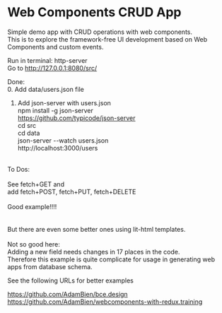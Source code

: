# Web Components CRUD App

Simple demo app with CRUD operations with web components.<br>
This is to explore the framework-free UI development based on Web Components and custom events.<br>

Run in terminal: http-server<br>
Go to http://127.0.0.1:8080/src/<br>

Done:<br>
0. Add data/users.json file<br>
1. Add json-server with users.json<br>
npm install -g json-server<br>
https://github.com/typicode/json-server<br>
cd src <br>
cd data <br>
json-server --watch users.json<br>
http://localhost:3000/users<br>
<br>
To Dos:<br>
<br>
See fetch+GET and <br>
add fetch+POST, fetch+PUT, fetch+DELETE<br>
<br>
Good example!!!!<br><br><br>
But there are even some better ones using lit-html templates.
<br><br>
Not so good here: <br>
Adding a new field needs changes in 17 places in the code.<br>
Therefore this example is quite complicate for usage in generating web apps from database schema.<br>

See the following URLs for better examples<br>

https://github.com/AdamBien/bce.design <br>
https://github.com/AdamBien/webcomponents-with-redux.training<br>
